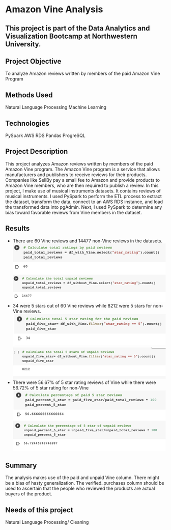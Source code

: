 # Amazon Vine Analysis
## This project is part of the Data Analytics and Visualization Bootcamp at Northwestern University.
## Project Objective
To analyze Amazon reviews written by members of the paid Amazon Vine Program
## Methods Used
Natural Language Processing
Machine Learning
## Technologies
PySpark
AWS RDS
Pandas
ProgreSQL
## Project Description
This project analyzes Amazon reviews written by members of the paid Amazon Vine program. The Amazon Vine program is a service that allows manufacturers and publishers to receive reviews for their products. Companies like SellBy pay a small fee to Amazon and provide products to Amazon Vine members, who are then required to publish a review.
In this project, I make use of musical instruments datasets. It contains reviews of musical instruments. I used PySpark to perform the ETL process to extract the dataset, transform the data, connect to an AWS RDS instance, and load the transformed data into pgAdmin. Next, I used PySpark to determine any bias toward favorable reviews from Vine members in the dataset.

## Results
- There are 60 Vine reviews and 14477 non-Vine reviews in the datasets.
![total_vine_review.png](total_vine_review.png) ![total_unpaid.png](total_unpaid.png)
- 34 were 5 stars out of 60 Vine reviews while 8212 were 5 stars for non-Vine reviews.
![vine_5_star.png](vine_5_star.png) ![unpaid_5_star.png](unpaid_5_star.png)
- There were 56.67% of 5 star rating reviews of Vine while there were 56.72% of 5 star rating for non-Vine
![paid_percent.png](paid_percent.png) ![unpaid_percent.png](unpaid_percent.png)

## Summary
The analysis makes use of the paid and unpaid Vine column. There might be a bias of hasty generalization. The verified_purchases column should be used to ascertain that the people who reviewed the products are actual buyers of the product.

## Needs of this project
Natural Language Processing/ Cleaning
